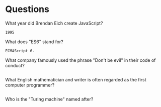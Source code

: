 # Questions

What year did Brendan Eich create JavaScript?

```
1995
```

What does "ES6" stand for?

```
ECMAScript 6.
```

What company famously used the phrase "Don't be evil" in their code of conduct?

```

```

What English mathematician and writer is often regarded as the first computer programmer?

```

```

Who is the "Turing machine" named after?

```

```
